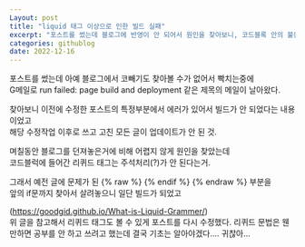 ```yaml
---
Layout: post
title: "liquid 태그 이상으로 인한 빌드 실패"
excerpt: "포스트를 썼는데 블로그에 반영이 안 되어서 원인을 찾아보니, 코드블록 안의 불완전한 liquid 태그로 인해 빌드가 실패할 수도 있더라"
categories: githublog
date: 2022-12-16
---
```


포스트를 썼는데 아예 블로그에서 코빼기도 찾아볼 수가 없어서 빡치는중에  
G메일로 run failed: page build and deployment 같은 제목의 메일이 날아왔다.
  
  
찾아보니 이전에 수정한 포스트의 특정부분에서 에러가 있어서 빌드가 안 되었다는 내용이었고  
해당 수정작업 이후로 쓰고 고친 모든 글이 업데이트가 안 된 것.  
  
며칠동안 블로그를 던져놓은거에 비해 어렵지 않게 원인을 찾았는데  
코드블럭에 들어간 리퀴드 태그는 주석처리(?)가 안 된다는거.  
  
  
그래서 예전 글에 문제가 된 {% raw %} {% endif %} {% endraw %} 부분을  
앞의 if문까지 찾아서 살려놓으니 일단 빌드가 되었고  
  
(https://goodgid.github.io/What-is-Liquid-Grammer/)  
위 글을 참고해서 리퀴드 태그도 볼 수 있게 포스트를 다시 수정했다.
리퀴드 문법은 웬만하면 공부를 안 하고 쓰려고 했는데 결국 기초는 알아야겠다.... 귀찮아...

